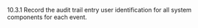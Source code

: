 10.3.1 Record the audit 
trail entry user identification for all system components for 
each event. 


